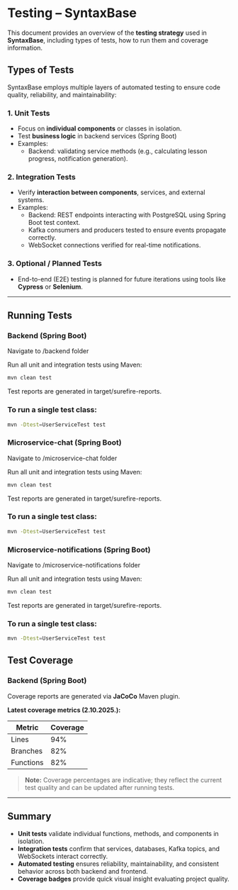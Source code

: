 # Testing – SyntaxBase

This document provides an overview of the **testing strategy** used in **SyntaxBase**, including types of tests, how to run them and coverage information.


## Types of Tests

SyntaxBase employs multiple layers of automated testing to ensure code quality, reliability, and maintainability:

### 1. Unit Tests
- Focus on **individual components** or classes in isolation.
- Test **business logic** in backend services (Spring Boot)
- Examples:
  - Backend: validating service methods (e.g., calculating lesson progress, notification generation).

### 2. Integration Tests
- Verify **interaction between components**, services, and external systems.
- Examples:
  - Backend: REST endpoints interacting with PostgreSQL using Spring Boot test context.
  - Kafka consumers and producers tested to ensure events propagate correctly.
  - WebSocket connections verified for real-time notifications.

### 3. Optional / Planned Tests
- End-to-end (E2E) testing is planned for future iterations using tools like **Cypress** or **Selenium**.

---

## Running Tests

### Backend (Spring Boot)

Navigate to /backend folder

Run all unit and integration tests using Maven:

```bash
mvn clean test
```
Test reports are generated in target/surefire-reports.

### To run a single test class:

```bash
mvn -Dtest=UserServiceTest test
```

### Microservice-chat (Spring Boot)

Navigate to /microservice-chat folder

Run all unit and integration tests using Maven:

```bash
mvn clean test
```
Test reports are generated in target/surefire-reports.

### To run a single test class:

```bash
mvn -Dtest=UserServiceTest test
```

### Microservice-notifications (Spring Boot)

Navigate to /microservice-notifications folder

Run all unit and integration tests using Maven:

```bash
mvn clean test
```
Test reports are generated in target/surefire-reports.

### To run a single test class:

```bash
mvn -Dtest=UserServiceTest test
```

## Test Coverage

### Backend (Spring Boot)

Coverage reports are generated via **JaCoCo** Maven plugin.

**Latest coverage metrics (2.10.2025.):**

| Metric    | Coverage |
|-----------|----------|
| Lines     | 94%      |
| Branches  | 82%      |
| Functions | 82%      |


> **Note:** Coverage percentages are indicative; they reflect the current test quality and can be updated after running tests.

---

## Summary

- **Unit tests** validate individual functions, methods, and components in isolation.  
- **Integration tests** confirm that services, databases, Kafka topics, and WebSockets interact correctly.  
- **Automated testing** ensures reliability, maintainability, and consistent behavior across both backend and frontend.  
- **Coverage badges** provide quick visual insight evaluating project quality.  